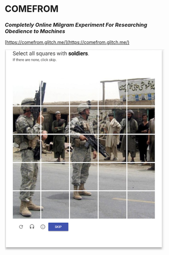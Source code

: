 # COMEFROM
### _Completely Online Milgram Experiment For Researching Obedience to Machines_

[https://comefrom.glitch.me/](https://comefrom.glitch.me/)

<img alt="Soldiers" src="doc/images/example.png" width="500" />
